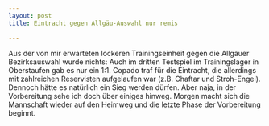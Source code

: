 ```yaml
---
layout: post
title: Eintracht gegen Allgäu-Auswahl nur remis

---
```


Aus der von mir erwarteten lockeren Trainingseinheit gegen die Allgäuer Bezirksauswahl wurde nichts: Auch im dritten Testspiel im Trainingslager in Oberstaufen gab es nur ein 1:1. Copado traf für die Eintracht, die allerdings mit zahlreichen Reservisten aufgelaufen war (z.B. Chaftar und Stroh-Engel). Dennoch hätte es natürlich ein Sieg werden dürfen. Aber naja, in der Vorbereitung sehe ich doch über einiges hinweg. Morgen macht sich die Mannschaft wieder auf den Heimweg und die letzte Phase der Vorbereitung beginnt.


